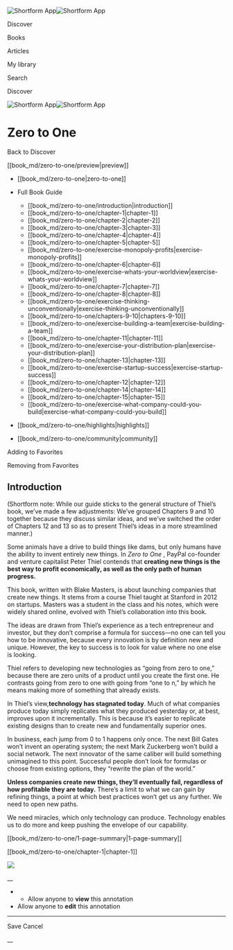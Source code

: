 ![Shortform App](/img/logo.36a2399e.svg)![Shortform App](/img/logo-dark.70c1b072.svg)

Discover

Books

Articles

My library

Search

Discover

![Shortform App](/img/logo.36a2399e.svg)![Shortform App](/img/logo-dark.70c1b072.svg)

# Zero to One

Back to Discover

[[book_md/zero-to-one/preview|preview]]

  * [[book_md/zero-to-one|zero-to-one]]
  * Full Book Guide

    * [[book_md/zero-to-one/introduction|introduction]]
    * [[book_md/zero-to-one/chapter-1|chapter-1]]
    * [[book_md/zero-to-one/chapter-2|chapter-2]]
    * [[book_md/zero-to-one/chapter-3|chapter-3]]
    * [[book_md/zero-to-one/chapter-4|chapter-4]]
    * [[book_md/zero-to-one/chapter-5|chapter-5]]
    * [[book_md/zero-to-one/exercise-monopoly-profits|exercise-monopoly-profits]]
    * [[book_md/zero-to-one/chapter-6|chapter-6]]
    * [[book_md/zero-to-one/exercise-whats-your-worldview|exercise-whats-your-worldview]]
    * [[book_md/zero-to-one/chapter-7|chapter-7]]
    * [[book_md/zero-to-one/chapter-8|chapter-8]]
    * [[book_md/zero-to-one/exercise-thinking-unconventionally|exercise-thinking-unconventionally]]
    * [[book_md/zero-to-one/chapters-9-10|chapters-9-10]]
    * [[book_md/zero-to-one/exercise-building-a-team|exercise-building-a-team]]
    * [[book_md/zero-to-one/chapter-11|chapter-11]]
    * [[book_md/zero-to-one/exercise-your-distribution-plan|exercise-your-distribution-plan]]
    * [[book_md/zero-to-one/chapter-13|chapter-13]]
    * [[book_md/zero-to-one/exercise-startup-success|exercise-startup-success]]
    * [[book_md/zero-to-one/chapter-12|chapter-12]]
    * [[book_md/zero-to-one/chapter-14|chapter-14]]
    * [[book_md/zero-to-one/chapter-15|chapter-15]]
    * [[book_md/zero-to-one/exercise-what-company-could-you-build|exercise-what-company-could-you-build]]
  * [[book_md/zero-to-one/highlights|highlights]]
  * [[book_md/zero-to-one/community|community]]



Adding to Favorites 

Removing from Favorites 

## Introduction

(Shortform note: While our guide sticks to the general structure of Thiel’s book, we’ve made a few adjustments: We’ve grouped Chapters 9 and 10 together because they discuss similar ideas, and we’ve switched the order of Chapters 12 and 13 so as to present Thiel’s ideas in a more streamlined manner.)

Some animals have a drive to build things like dams, but only humans have the ability to invent entirely new things. In _Zero to One_ , PayPal co-founder and venture capitalist Peter Thiel contends that **creating new things is the best way to profit economically, as well as the only path of human progress.**

This book, written with Blake Masters, is about launching companies that create new things. It stems from a course Thiel taught at Stanford in 2012 on startups. Masters was a student in the class and his notes, which were widely shared online, evolved with Thiel’s collaboration into this book.

The ideas are drawn from Thiel’s experience as a tech entrepreneur and investor, but they don’t comprise a formula for success—no one can tell you how to be innovative, because every innovation is by definition new and unique. However, the key to success is to look for value where no one else is looking.

Thiel refers to developing new technologies as “going from zero to one,” because there are zero units of a product until you create the first one. He contrasts going from zero to one with going from “one to n,” by which he means making more of something that already exists.

In Thiel’s view,**technology has stagnated today**. Much of what companies produce today simply replicates what they produced yesterday or, at best, improves upon it incrementally. This is because it’s easier to replicate existing designs than to create new and fundamentally superior ones.

In business, each jump from 0 to 1 happens only once. The next Bill Gates won’t invent an operating system; the next Mark Zuckerberg won’t build a social network. The next innovator of the same caliber will build something unimagined to this point. Successful people don’t look for formulas or choose from existing options, they “rewrite the plan of the world.”

**Unless companies create new things, they’ll eventually fail, regardless of how profitable they are today.** There’s a limit to what we can gain by refining things, a point at which best practices won’t get us any further. We need to open new paths.

We need miracles, which only technology can produce. Technology enables us to do more and keep pushing the envelope of our capability.

[[book_md/zero-to-one/1-page-summary|1-page-summary]]

[[book_md/zero-to-one/chapter-1|chapter-1]]

![](https://bat.bing.com/action/0?ti=56018282&Ver=2&mid=6dc01fa0-1daf-4eaa-b897-7417f7c382b5&sid=72e6e650642c11eeb2dd2161d176fe8d&vid=72e70890642c11eeb72d79fe7b6df2c6&vids=0&msclkid=N&pi=0&lg=en-US&sw=800&sh=600&sc=24&nwd=1&tl=Shortform%20%7C%20Book&p=https%3A%2F%2Fwww.shortform.com%2Fapp%2Fbook%2Fzero-to-one%2Fintroduction&r=&lt=1283&evt=pageLoad&sv=1&rn=354716)

__

  *   * Allow anyone to **view** this annotation
  * Allow anyone to **edit** this annotation



* * *

Save Cancel

__



